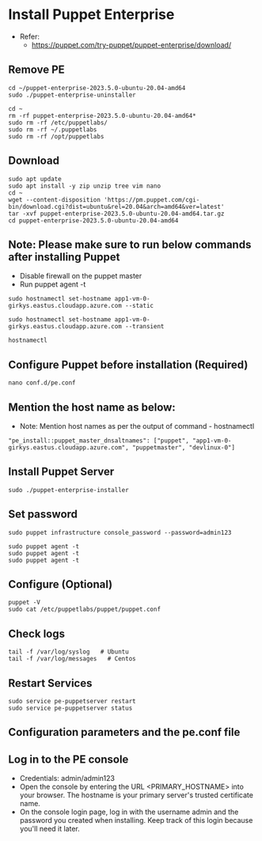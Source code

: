 # Install Puppet Enterprise

- Refer:
  - https://puppet.com/try-puppet/puppet-enterprise/download/

## Remove PE
```
cd ~/puppet-enterprise-2023.5.0-ubuntu-20.04-amd64
sudo ./puppet-enterprise-uninstaller
```

```
cd ~
rm -rf puppet-enterprise-2023.5.0-ubuntu-20.04-amd64*
sudo rm -rf /etc/puppetlabs/
sudo rm -rf ~/.puppetlabs
sudo rm -rf /opt/puppetlabs
```

## Download
```
sudo apt update
sudo apt install -y zip unzip tree vim nano
cd ~
wget --content-disposition 'https://pm.puppet.com/cgi-bin/download.cgi?dist=ubuntu&rel=20.04&arch=amd64&ver=latest'
tar -xvf puppet-enterprise-2023.5.0-ubuntu-20.04-amd64.tar.gz
cd puppet-enterprise-2023.5.0-ubuntu-20.04-amd64
```

## Note: Please make sure to run below commands after installing Puppet
  - Disable firewall on the puppet master
  - Run puppet agent -t


```
sudo hostnamectl set-hostname app1-vm-0-girkys.eastus.cloudapp.azure.com --static
```

```
sudo hostnamectl set-hostname app1-vm-0-girkys.eastus.cloudapp.azure.com --transient
```

```
hostnamectl
```

## Configure Puppet before installation (Required)
```
nano conf.d/pe.conf
```

## Mention the host name as below:
- Note: Mention host names as per the output of command - hostnamectl
```
"pe_install::puppet_master_dnsaltnames": ["puppet", "app1-vm-0-girkys.eastus.cloudapp.azure.com", "puppetmaster", "devlinux-0"]
```

## Install Puppet Server
```
sudo ./puppet-enterprise-installer
```

## Set password
```
sudo puppet infrastructure console_password --password=admin123
```


```
sudo puppet agent -t
sudo puppet agent -t
sudo puppet agent -t
```


## Configure (Optional)
```
puppet -V
sudo cat /etc/puppetlabs/puppet/puppet.conf
```

## Check logs
```
tail -f /var/log/syslog   # Ubuntu
tail -f /var/log/messages   # Centos
```

## Restart Services
```
sudo service pe-puppetserver restart
sudo service pe-puppetserver status
```

## Configuration parameters and the pe.conf file

## Log in to the PE console
- Credentials: admin/admin123
- Open the console by entering the URL <PRIMARY_HOSTNAME> into your browser. The hostname is your primary server's trusted certificate name.
- On the console login page, log in with the username admin and the password you created when installing. Keep track of this login because you'll need it later.
